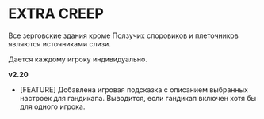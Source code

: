 # EXTRA CREEP

Все зерговские здания кроме Ползучих споровиков и плеточников являются источниками слизи.

Дается каждому игроку индивидуально.

**v2.20**

* [FEATURE] Добавлена игровая подсказка с описанием выбранных настроек для гандикапа. Выводится, если гандикап включен хотя бы для одного игрока.
